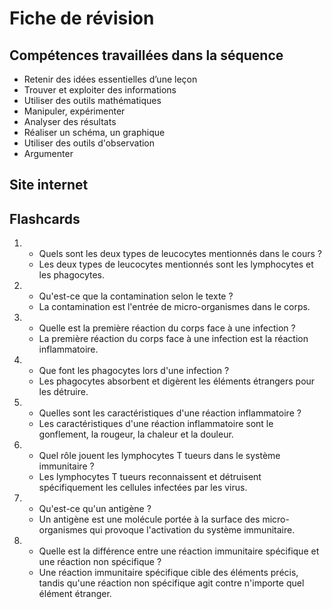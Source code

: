# Fiche de révision


## Compétences travaillées dans la séquence
- Retenir des idées essentielles d’une leçon
- Trouver et exploiter des informations
- Utiliser des outils mathématiques
- Manipuler, expérimenter
- Analyser des résultats
- Réaliser un schéma, un graphique
- Utiliser des outils d'observation
- Argumenter


## Site internet



## Flashcards


<div markdown class="flashcard">

1. 
    - Quels sont les deux types de leucocytes mentionnés dans le cours ?
    - Les deux types de leucocytes mentionnés sont les lymphocytes et les phagocytes.
2. 
    - Qu'est-ce que la contamination selon le texte ?
    - La contamination est l'entrée de micro-organismes dans le corps.
3. 
    - Quelle est la première réaction du corps face à une infection ?
    - La première réaction du corps face à une infection est la réaction inflammatoire.
4.  
    - Que font les phagocytes lors d'une infection ?
    - Les phagocytes absorbent et digèrent les éléments étrangers pour les détruire.
5.  
    - Quelles sont les caractéristiques d'une réaction inflammatoire ?
    - Les caractéristiques d'une réaction inflammatoire sont le gonflement, la rougeur, la chaleur et la douleur.
6.  
    - Quel rôle jouent les lymphocytes T tueurs dans le système immunitaire ?
    - Les lymphocytes T tueurs reconnaissent et détruisent spécifiquement les cellules infectées par les virus.
7.  
    - Qu'est-ce qu'un antigène ?
    - Un antigène est une molécule portée à la surface des micro-organismes qui provoque l'activation du système immunitaire.
8.   
    - Quelle est la différence entre une réaction immunitaire spécifique et une réaction non spécifique ?
    - Une réaction immunitaire spécifique cible des éléments précis, tandis qu'une réaction non spécifique agit contre n'importe quel élément étranger.
</div>

